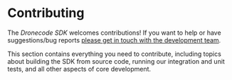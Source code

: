 # Contributing

The *Dronecode SDK* welcomes contributions! 
If you want to help or have suggestions/bug reports [please get in touch with the development team](../README.md#getting-help). 

This section contains everything you need to contribute, including topics about building the SDK from source code, running our integration and unit tests, and all other aspects of core development.